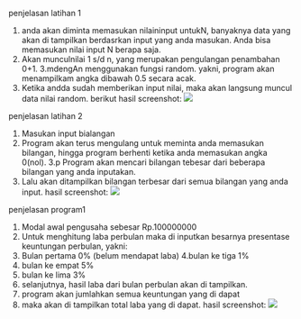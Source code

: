 penjelasan latihan 1
1. anda akan diminta memasukan nilaininput untukN, banyaknya data yang akan di tampilkan berdasrkan input yang anda masukan. Anda bisa memasukan nilai input N berapa saja.
2. Akan munculnilai 1 s/d  n, yang merupakan pengulangan penambahan 0+1.
3.mdengAn menggunakan fungsi random. yakni, program akan menampilkam angka dibawah 0.5 secara acak.
4. Ketika andda sudah memberikan input nilai, maka akan langsung muncul data nilai random.
 berikut hasil screenshot:
![](screenshot/hasil%20angkah%201.jpg)

penjelasan  latihan 2
1. Masukan input bialangan
2. Program akan terus mengulang untuk meminta anda memasukan bilangan, hingga program berhenti ketika anda memasukan angka 0(nol).
3.p Program akan mencari bilangan tebesar dari beberapa bilangan yang anda inputakan.
4. Lalu akan ditampilkan bilangan terbesar dari semua bilangan yang anda input.
 hasil screenshot:
![](screenshot/hasil%20langkah%202.jpg)

penjelasan program1
1. Modal awal pengusaha sebesar Rp.100000000
2. Untuk menghitung laba perbulan maka di inputkan besarnya presentase keuntungan perbulan, yakni:
3. Bulan pertama 0% (belum mendapat laba)
4.bulan ke tiga 1%
5. bulan ke empat 5%
6. bulan ke lima 3%
7. selanjutnya, hasil laba dari bulan perbulan akan di tampilkan.
8. program akan jumlahkan semua keuntungan yang di dapat
9. maka akan di tampilkan total laba yang di dapat.
hasil screenshot:
![](screenshot/hasil%20program%201.jpg)
